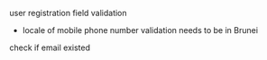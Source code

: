 user registration field validation
- locale of mobile phone number validation needs to be in Brunei

check if email existed